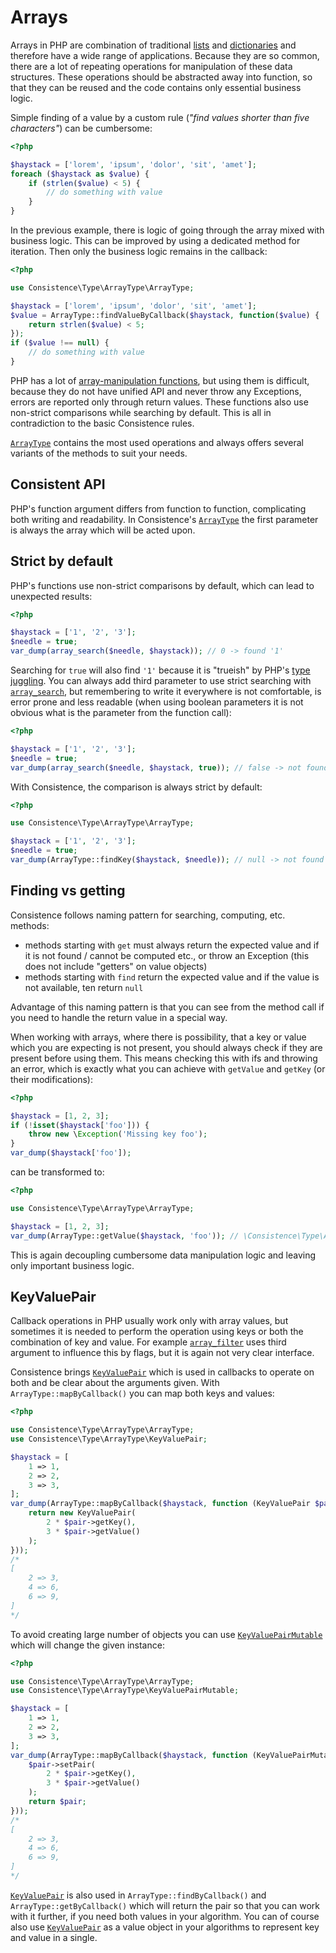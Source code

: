 Arrays
======

Arrays in PHP are combination of traditional [lists](https://en.wikipedia.org/wiki/List_(abstract_data_type)) and [dictionaries](https://en.wikipedia.org/wiki/Associative_array) and therefore have a wide range of applications. Because they are so common, there are a lot of repeating operations for manipulation of these data structures. These operations should be abstracted away into function, so that they can be reused and the code contains only essential business logic.

Simple finding of a value by a custom rule (*"find values shorter than five characters"*) can be cumbersome:

```php
<?php

$haystack = ['lorem', 'ipsum', 'dolor', 'sit', 'amet'];
foreach ($haystack as $value) {
	if (strlen($value) < 5) {
		// do something with value
	}
}
```

In the previous example, there is logic of going through the array mixed with business logic. This can be improved by using a dedicated method for iteration. Then only the business logic remains in the callback:

```php
<?php

use Consistence\Type\ArrayType\ArrayType;

$haystack = ['lorem', 'ipsum', 'dolor', 'sit', 'amet'];
$value = ArrayType::findValueByCallback($haystack, function($value) {
	return strlen($value) < 5;
});
if ($value !== null) {
	// do something with value
}
```

PHP has a lot of [array-manipulation functions](http://php.net/manual/en/ref.array.php), but using them is difficult, because they do not have unified API and never throw any Exceptions, errors are reported only through return values. These functions also use non-strict comparisons while searching by default. This is all in contradiction to the basic Consistence rules.

[`ArrayType`](/src/Type/ArrayType/ArrayType.php) contains the most used operations and always offers several variants of the methods to suit your needs.

Consistent API
--------------

PHP's function argument differs from function to function, complicating both writing and readability. In Consistence's [`ArrayType`](/src/Type/ArrayType/ArrayType.php) the first parameter is always the array which will be acted upon.

Strict by default
-----------------

PHP's functions use non-strict comparisons by default, which can lead to unexpected results:

```php
<?php

$haystack = ['1', '2', '3'];
$needle = true;
var_dump(array_search($needle, $haystack)); // 0 -> found '1'
```

Searching for `true` will also find `'1'` because it is "trueish" by PHP's [type juggling](http://php.net/manual/en/language.types.type-juggling.php). You can always add third parameter to use strict searching with [`array_search`](http://php.net/manual/en/function.array-search.php#refsect1-function.array-search-parameters), but remembering to write it everywhere is not comfortable, is error prone and less readable (when using boolean parameters it is not obvious what is the parameter from the function call):

```php
<?php

$haystack = ['1', '2', '3'];
$needle = true;
var_dump(array_search($needle, $haystack, true)); // false -> not found
```

With Consistence, the comparison is always strict by default:

```php
<?php

use Consistence\Type\ArrayType\ArrayType;

$haystack = ['1', '2', '3'];
$needle = true;
var_dump(ArrayType::findKey($haystack, $needle)); // null -> not found
```

Finding vs getting
------------------

Consistence follows naming pattern for searching, computing, etc. methods:

* methods starting with `get` must always return the expected value and if it is not found / cannot be computed etc., or throw an Exception (this does not include "getters" on value objects)
* methods starting with `find` return the expected value and if the value is not available, ten return `null`

Advantage of this naming pattern is that you can see from the method call if you need to handle the return value in a special way.

When working with arrays, where there is possibility, that a key or value which you are expecting is not present, you should always check if they are present before using them. This means checking this with ifs and throwing an error, which is exactly what you can achieve with `getValue` and `getKey` (or their modifications):

```php
<?php

$haystack = [1, 2, 3];
if (!isset($haystack['foo'])) {
	throw new \Exception('Missing key foo');
}
var_dump($haystack['foo']);
```

can be transformed to:

```php
<?php

use Consistence\Type\ArrayType\ArrayType;

$haystack = [1, 2, 3];
var_dump(ArrayType::getValue($haystack, 'foo')); // \Consistence\Type\ArrayType\ElementDoesNotExistException
```

This is again decoupling cumbersome data manipulation logic and leaving only important business logic.

KeyValuePair
------------

Callback operations in PHP usually work only with array values, but sometimes it is needed to perform the operation using keys or both the combination of key and value. For example [`array_filter`](http://php.net/manual/en/function.array-filter.php#refsect1-function.array-filter-parameters) uses third argument to influence this by flags, but it is again not very clear interface.

Consistence brings [`KeyValuePair`](/src/Type/ArrayType/KeyValuePair.php) which is used in callbacks to operate on both and be clear about the arguments given. With `ArrayType::mapByCallback()` you can map both keys and values:

```php
<?php

use Consistence\Type\ArrayType\ArrayType;
use Consistence\Type\ArrayType\KeyValuePair;

$haystack = [
	1 => 1,
	2 => 2,
	3 => 3,
];
var_dump(ArrayType::mapByCallback($haystack, function (KeyValuePair $pair) {
	return new KeyValuePair(
		2 * $pair->getKey(),
		3 * $pair->getValue()
	);
}));
/*
[
	2 => 3,
	4 => 6,
	6 => 9,
]
*/
```

To avoid creating large number of objects you can use [`KeyValuePairMutable`](/src/Type/ArrayType/KeyValuePairMutable.php) which will change the given instance:

```php
<?php

use Consistence\Type\ArrayType\ArrayType;
use Consistence\Type\ArrayType\KeyValuePairMutable;

$haystack = [
	1 => 1,
	2 => 2,
	3 => 3,
];
var_dump(ArrayType::mapByCallback($haystack, function (KeyValuePairMutable $pair) {
	$pair->setPair(
		2 * $pair->getKey(),
		3 * $pair->getValue()
	);
	return $pair;
}));
/*
[
	2 => 3,
	4 => 6,
	6 => 9,
]
*/
```

[`KeyValuePair`](/src/Type/ArrayType/KeyValuePair.php) is also used in `ArrayType::findByCallback()` and `ArrayType::getByCallback()` which will return the pair so that you can work with it further, if you need both values in your algorithm. You can of course also use [`KeyValuePair`](/src/Type/ArrayType/KeyValuePair.php) as a value object in your algorithms to represent key and value in a single.
